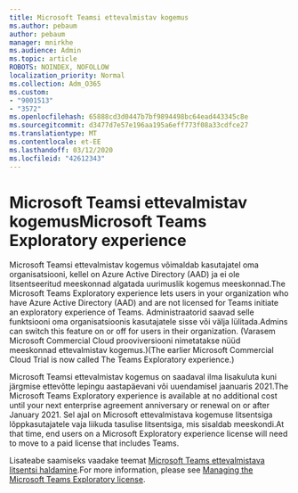 ```yaml
---
title: Microsoft Teamsi ettevalmistav kogemus
ms.author: pebaum
author: pebaum
manager: mnirkhe
ms.audience: Admin
ms.topic: article
ROBOTS: NOINDEX, NOFOLLOW
localization_priority: Normal
ms.collection: Adm_O365
ms.custom:
- "9001513"
- "3572"
ms.openlocfilehash: 65888cd3d0447b7bf9894498bc64ead443345c8e
ms.sourcegitcommit: d3477d7e57e196aa195a6eff773f08a33cdfce27
ms.translationtype: MT
ms.contentlocale: et-EE
ms.lasthandoff: 03/12/2020
ms.locfileid: "42612343"
---
```

# <a name="microsoft-teams-exploratory-experience"></a><span data-ttu-id="1c5a8-102">Microsoft Teamsi ettevalmistav kogemus</span><span class="sxs-lookup"><span data-stu-id="1c5a8-102">Microsoft Teams Exploratory experience</span></span>

<span data-ttu-id="1c5a8-103">Microsoft Teamsi ettevalmistav kogemus võimaldab kasutajatel oma organisatsiooni, kellel on Azure Active Directory (AAD) ja ei ole litsentseeritud meeskonnad algatada uurimuslik kogemus meeskonnad.</span><span class="sxs-lookup"><span data-stu-id="1c5a8-103">The Microsoft Teams Exploratory experience lets users in your organization who have Azure Active Directory (AAD) and are not licensed for Teams initiate an exploratory experience of Teams.</span></span> <span data-ttu-id="1c5a8-104">Administraatorid saavad selle funktsiooni oma organisatsioonis kasutajatele sisse või välja lülitada.</span><span class="sxs-lookup"><span data-stu-id="1c5a8-104">Admins can switch this feature on or off for users in their organization.</span></span> <span data-ttu-id="1c5a8-105">(Varasem Microsoft Commercial Cloud prooviversiooni nimetatakse nüüd meeskonnad ettevalmistav kogemus.)</span><span class="sxs-lookup"><span data-stu-id="1c5a8-105">(The earlier Microsoft Commercial Cloud Trial is now called The Teams Exploratory experience.)</span></span>

<span data-ttu-id="1c5a8-106">Microsoft Teamsi ettevalmistav kogemus on saadaval ilma lisakuluta kuni järgmise ettevõtte lepingu aastapäevani või uuendamisel jaanuaris 2021.</span><span class="sxs-lookup"><span data-stu-id="1c5a8-106">The Microsoft Teams Exploratory experience is available at no additional cost until your next enterprise agreement anniversary or renewal on or after January 2021.</span></span> <span data-ttu-id="1c5a8-107">Sel ajal on Microsoft ettevalmistava kogemuse litsentsiga lõppkasutajatele vaja liikuda tasulise litsentsiga, mis sisaldab meeskondi.</span><span class="sxs-lookup"><span data-stu-id="1c5a8-107">At that time, end users on a Microsoft Exploratory experience license will need to move to a paid license that includes Teams.</span></span>

<span data-ttu-id="1c5a8-108">Lisateabe saamiseks vaadake teemat [Microsoft Teams ettevalmistava litsentsi haldamine](https://docs.microsoft.com/microsoftteams/teams-exploratory/).</span><span class="sxs-lookup"><span data-stu-id="1c5a8-108">For more information, please see [Managing the Microsoft Teams Exploratory license](https://docs.microsoft.com/microsoftteams/teams-exploratory/).</span></span>
